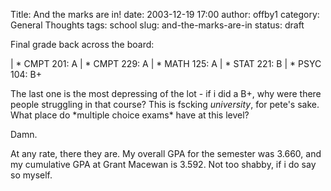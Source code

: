 Title: And the marks are in!
date: 2003-12-19 17:00
author: offby1
category: General Thoughts
tags: school
slug: and-the-marks-are-in
status: draft

Final grade back across the board:

| * CMPT 201: A
| * CMPT 229: A
| * MATH 125: A
| * STAT 221: B
| * PSYC 104: B+

The last one is the most depressing of the lot - if i did a B+, why were there people struggling in that course? This is fscking _university_, for pete's sake. What place do \*multiple choice exams\* have at this level?

Damn.

At any rate, there they are. My overall GPA for the semester was 3.660, and my cumulative GPA at Grant Macewan is 3.592. Not too shabby, if i do say so myself.
